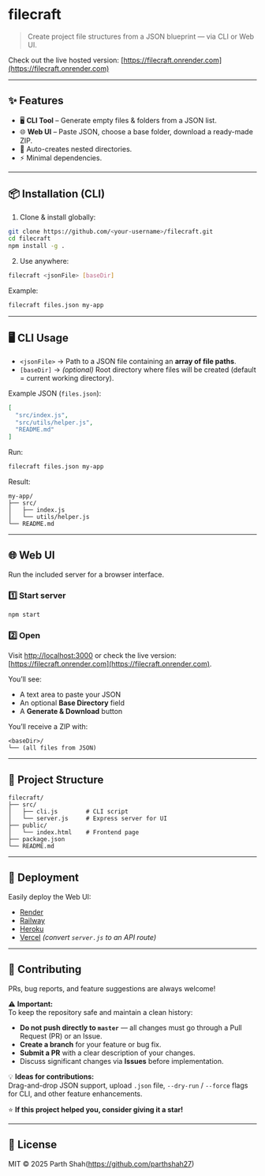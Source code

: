 # filecraft

> Create project file structures from a JSON blueprint — via CLI or Web UI.

Check out the live hosted version: [https://filecraft.onrender.com](https://filecraft.onrender.com)

---

## ✨ Features

* 🖥️ **CLI Tool** – Generate empty files & folders from a JSON list.
* 🌐 **Web UI** – Paste JSON, choose a base folder, download a ready-made ZIP.
* 📁 Auto-creates nested directories.
* ⚡ Minimal dependencies.

---

## 📦 Installation (CLI)

1. Clone & install globally:

```bash
git clone https://github.com/<your-username>/filecraft.git
cd filecraft
npm install -g .
```

2. Use anywhere:

```bash
filecraft <jsonFile> [baseDir]
```

Example:

```bash
filecraft files.json my-app
```

---

## 🖥️ CLI Usage

* `<jsonFile>` → Path to a JSON file containing an **array of file paths**.
* `[baseDir]` → *(optional)* Root directory where files will be created (default = current working directory).

Example JSON (`files.json`):

```json
[
  "src/index.js",
  "src/utils/helper.js",
  "README.md"
]
```

Run:

```bash
filecraft files.json my-app
```

Result:

```
my-app/
├── src/
│   ├── index.js
│   └── utils/helper.js
└── README.md
```

---

## 🌐 Web UI

Run the included server for a browser interface.

### 1️⃣ Start server

```bash
npm start
```

### 2️⃣ Open

Visit [http://localhost:3000](http://localhost:3000) or check the live version: [https://filecraft.onrender.com](https://filecraft.onrender.com).

You’ll see:

* A text area to paste your JSON
* An optional **Base Directory** field
* A **Generate & Download** button

You’ll receive a ZIP with:

```
<baseDir>/
└── (all files from JSON)
```

---

## 📂 Project Structure

```
filecraft/
├── src/
│   ├── cli.js        # CLI script
│   └── server.js     # Express server for UI
├── public/
│   └── index.html    # Frontend page
├── package.json
└── README.md
```

---

## 🚀 Deployment

Easily deploy the Web UI:

* [Render](https://render.com)
* [Railway](https://railway.app/)
* [Heroku](https://heroku.com)
* [Vercel](https://vercel.com/) *(convert `server.js` to an API route)*

---

## 🤝 Contributing

PRs, bug reports, and feature suggestions are always welcome!  

⚠️ **Important:**  
To keep the repository safe and maintain a clean history:  

* **Do not push directly to `master`** — all changes must go through a Pull Request (PR) or an Issue.  
* **Create a branch** for your feature or bug fix.  
* **Submit a PR** with a clear description of your changes.  
* Discuss significant changes via **Issues** before implementation.  

💡 **Ideas for contributions:**  
Drag-and-drop JSON support, upload `.json` file, `--dry-run` / `--force` flags for CLI, and other feature enhancements.  

⭐ **If this project helped you, consider giving it a star!**


---

## 📄 License

MIT © 2025 Parth Shah(https://github.com/parthshah27)
